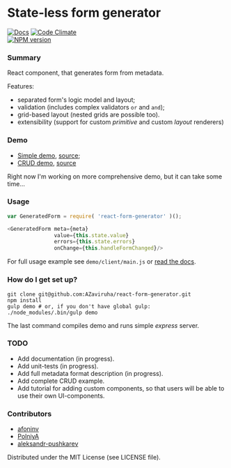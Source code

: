 # State-less form generator #
[![Docs][docs-image]][docs-url]
[![Code Climate][cclimate-image]][cclimate-url] <br />
[![NPM version][npm-stats]][npm-url]

### Summary ###

React component, that generates form from metadata. 

Features:

* separated form's logic model and layout;
* validation (includes complex validators ```or``` and ```and```);
* grid-based layout (nested grids are possible too).
* extensibility (support for custom *primitive* and custom *layout* renderers)

### Demo ###

* [Simple demo][simple-demo-url], [source][simple-demo-source];
* [CRUD demo][crud-demo-url], [source][crud-demo-source] 

Right now I'm working on more comprehensive demo, but it can take some time...
 

### Usage ###

```javascript
var GeneratedForm = require( 'react-form-generator' )();

<GeneratedForm meta={meta}
               value={this.state.value}
               errors={this.state.errors}
               onChange={this.handleFormChanged}/>
```

For full usage example see ```demo/client/main.js``` or [read the docs][docs-url].


### How do I get set up? ###

```shell
git clone git@github.com:AZaviruha/react-form-generator.git
npm install
gulp demo # or, if you don't have global gulp: ./node_modules/.bin/gulp demo
```

The last command compiles demo and runs simple *express* server.


### TODO ###
* Add documentation (in progress).
* Add unit-tests (in progress).
* Add full metadata format description (in progress).
* Add complete CRUD example.
* Add tutorial for adding custom components, so that users will be able to use their own UI-components.


### Contributors ###
* [afoninv](https://github.com/afoninv)
* [PolniyA](https://github.com/PolniyA)
* [aleksandr-pushkarev](https://github.com/aleksandr-pushkarev)


Distributed under the MIT License (see LICENSE file).

[docs-image]: https://readthedocs.org/projects/react-form-generator/badge/?version=latest
[docs-url]: http://react-form-generator.readthedocs.org/en/latest/
[npm-url]: https://www.npmjs.org/package/react-form-generator
[npm-stats]: https://nodei.co/npm/react-form-generator.png?downloads=true
[cclimate-image]: https://codeclimate.com/github/AZaviruha/react-form-generator/badges/gpa.svg
[cclimate-url]: https://codeclimate.com/github/AZaviruha/react-form-generator
[simple-demo-url]: http://azaviruha.github.io/demo/react-form-generator/simple/
[simple-demo-source]: https://github.com/AZaviruha/react-form-generator/blob/master/demo/client/js/main.js
[crud-demo-url]: http://azaviruha.github.io/demo/react-form-generator/crud/
[crud-demo-source]: https://github.com/AZaviruha/react-form-generator-demo
